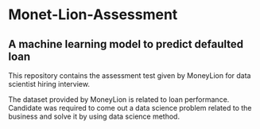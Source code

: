 # Monet-Lion-Assessment
## A machine learning model to predict defaulted loan

This repository contains the assessment test given by MoneyLion for data scientist hiring interview.

The dataset provided by MoneyLion is related to loan performance. Candidate was required to come out a data science problem related to the business and solve it by using data science method.

